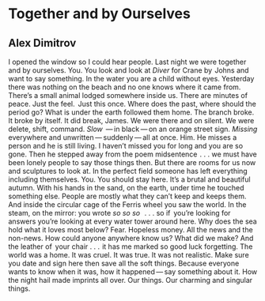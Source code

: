 # Together and by Ourselves
## Alex Dimitrov
I opened the window so I could hear people.
Last night we were together and by ourselves.
You. You look and look at _Diver_
for Crane by  Johns and want to say something.
In the water you are a child without eyes.
Yesterday there was nothing on the beach
and no one knows where it came from.
There’s a small animal lodged somewhere inside us.
There are minutes of peace.
Just the feel.   Just this once. Where does the past,
where should the period go?
What is under the earth followed them home.
The branch broke. It broke by itself. It did break, James.
We were there and on silent. We were delete, shift, command.
 _Slow_  — in black — on an orange street sign.
_Missing_ everywhere and unwritten — suddenly — all at once.
Him. He misses a person and he is still living.
I haven’t missed you for long and you are so gone.
Then he stepped away from the poem midsentence    . . .
we must have been lonely people to say those things then.
But there are rooms for us now and sculptures to look at.
In the perfect field someone has left everything
including themselves. You. You should stay here.
It’s a brutal and beautiful autumn.
With his hands in the sand, on the earth, under time
he touched something else.
People are mostly what they can’t keep and keeps them.
And inside the circular cage of the Ferris wheel you saw the world.
In the steam, on the mirror: you wrote _so so so_     . . .
so if   you’re looking for answers you’re looking
at every water tower around here.
Why does the sea hold what it loves most below?
Fear. Hopeless money. All the news and the non-news.
How could anyone anywhere know us? What did we make?
And the leather of   your chair   . . .    it has me marked
so good luck forgetting. The world was a home.
It was cruel. It was true. It was not realistic.
Make sure you date and sign here then save all the soft things.
Because everyone wants to know when it was,
how it happened — say something about it.
How the night hail made imprints all over.
Our things. Our charming and singular things.